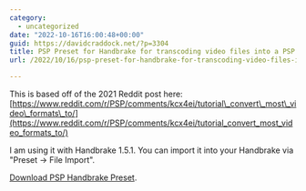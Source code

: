 ```yaml
---
category:
  - uncategorized
date: "2022-10-16T16:00:48+00:00"
guid: https://davidcraddock.net/?p=3304
title: PSP Preset for Handbrake for transcoding video files into a PSP compatible format
url: /2022/10/16/psp-preset-for-handbrake-for-transcoding-video-files-into-a-psp-compatible-format/

---
```

This is based off of the 2021 Reddit post here: [https://www.reddit.com/r/PSP/comments/kcx4ei/tutorial\_convert\_most\_video\_formats\_to/](https://www.reddit.com/r/PSP/comments/kcx4ei/tutorial_convert_most_video_formats_to/)

I am using it with Handbrake 1.5.1. You can import it into your Handbrake via "Preset -> File Import".

[Download PSP Handbrake Preset](/psp.zip).
